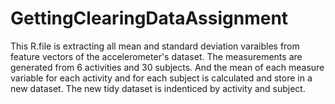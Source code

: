 GettingClearingDataAssignment
=============================
This R.file is extracting all mean and standard deviation varaibles from feature vectors of the accelerometer's dataset. 
The measurements are generated from 6 activities and 30 subjects. 
And the mean of each measure variable for each activity and for each subject is calculated and store in a new dataset. The 
new tidy dataset is indenticed by activity and subject. 
